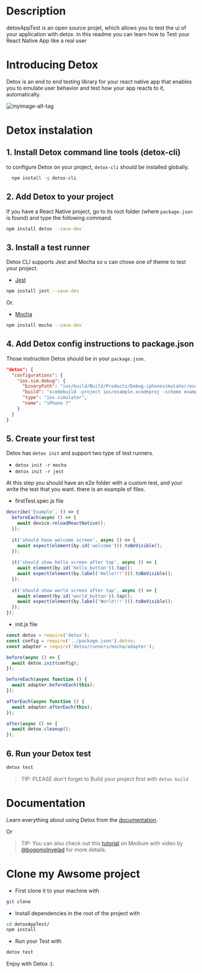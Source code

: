 # Description
detoxAppTest is an open source projet, which allows you to test the ui of your application with detox. in this readme you can learn how to Test your React Native App like a real user
# Introducing Detox
Detox is an end to end testing library for your react native app that enables you to emulate user behavior and test how your app reacts to it, automatically.

![myimage-alt-tag](https://camo.githubusercontent.com/888c0d6cf1f13798062d7c7899443b6a114bd0f6/687474703a2f2f692e696d6775722e636f6d2f656f61444559702e676966)

# Detox instalation

## 1. Install Detox command line tools (detox-cli)

to configure Detox on your project, `detox-cli` should be installed globally.
```sh
  npm install -g detox-cli
```
## 2. Add Detox to your project

If you have a React Native project, go to its root folder (where `package.json` is found) and type the following command.

```sh
npm install detox --save-dev
```

## 3. Install a test runner

Detox CLI supports Jest and Mocha so u can chose one of theme to test your project.

- [Jest](http://jestjs.io/)

```sh
npm install jest --save-dev
```
Or.

- [Mocha](https://mochajs.org/)

```sh
npm install mocha --save-dev
```
## 4. Add Detox config instructions to package.json

Those instruction Detox should be in your `package.json`.

```json
"detox": {
  "configurations": {
    "ios.sim.debug": {
      "binaryPath": "ios/build/Build/Products/Debug-iphonesimulator/example.app",
      "build": "xcodebuild -project ios/example.xcodeproj -scheme example -configuration Debug -sdk iphonesimulator -derivedDataPath ios/build",
      "type": "ios.simulator",
      "name": "iPhone 7"
    }
  }
}
```
## 5. Create your first test

Detox has `detox init` and support two type of test runners.

* ```detox init -r mocha```
* ```detox init -r jest```

At this step you should have an e2e folder with a custom test, and your write the test that you want. there is an example of files.

* firstTest.spec.js file

```JavaScript
describe('Example', () => {
  beforeEach(async () => {
    await device.reloadReactNative();
  });
  
  it('should have welcome screen', async () => {
    await expect(element(by.id('welcome'))).toBeVisible();
  });
  
  it('should show hello screen after tap', async () => {
    await element(by.id('hello_button')).tap();
    await expect(element(by.label('Hello!!!'))).toBeVisible();
  });
  
  it('should show world screen after tap', async () => {
    await element(by.id('world_button')).tap();
    await expect(element(by.label('World!!!'))).toBeVisible();
  });
});
```
* init.js file
```JavaScript
const detox = require('detox');
const config = require('../package.json').detox;
const adapter = require('detox/runners/mocha/adapter');

before(async () => {
  await detox.init(config);
});

beforeEach(async function () {
  await adapter.beforeEach(this);
});

afterEach(async function () {
  await adapter.afterEach(this);
});

after(async () => {
  await detox.cleanup();
});
```
## 6. Run your Detox test

```sh
detox test
```
> TIP: PLEASE don't forget to Build your project first with ``` detox build ```

# Documentation

Learn everything about using Detox from the [documentation](https://github.com/wix/Detox).

Or

> TIP: You can also check out this [tutorial](https://medium.com/@bogomolnyelad/how-to-test-your-react-native-app-like-a-real-user-ecfc72e9b6bc) on Medium with video by [@bogomolnyelad](https://medium.com/@bogomolnyelad) for more details.

# Clone my Awsome project
 
 * First clone it to your machine with
 
  ```sh
 git clone
 ```
 * Install dependencies in the root of the project with
 
 ```sh
 cd detoxAppTest/
 npm install
 ```
* Run your Test with

```sh
detox test
```

Enjoy with Detox :).

